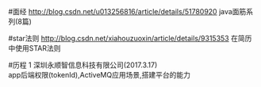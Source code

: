 #面经
http://blog.csdn.net/u013256816/article/details/51780920  java面筋系列(8篇)<br>

#star法则
http://blog.csdn.net/xiahouzuoxin/article/details/9315353 在简历中使用STAR法则<br>

#历程
1 深圳永顺智信息科技有限公司(2017.3.17)<br>
  app后端权限(tokenId),ActiveMQ应用场景,搭建平台的能力<br>
  
